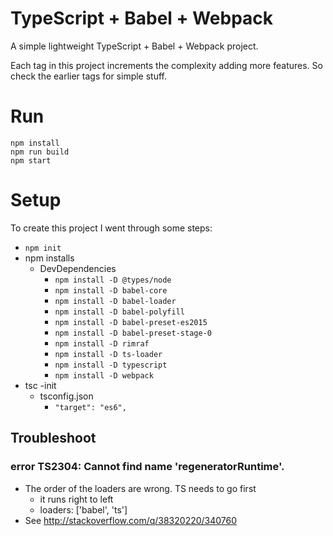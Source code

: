# TypeScript + Babel + Webpack

A simple lightweight TypeScript + Babel + Webpack project.

Each tag in this project increments the complexity adding more features. So check the earlier tags for simple stuff.

# Run

```
npm install
npm run build
npm start
```

# Setup

To create this project I went through some steps:

- `npm init`
- npm installs
  - DevDependencies
    - `npm install -D @types/node`
    - `npm install -D babel-core`
    - `npm install -D babel-loader`
    - `npm install -D babel-polyfill`
    - `npm install -D babel-preset-es2015`
    - `npm install -D babel-preset-stage-0`
    - `npm install -D rimraf`
    - `npm install -D ts-loader`
    - `npm install -D typescript`
    - `npm install -D webpack`
- tsc -init
  - tsconfig.json
    - `"target": "es6",`

## Troubleshoot

### error TS2304: Cannot find name 'regeneratorRuntime'.

- The order of the loaders are wrong. TS needs to go first
  - it runs right to left
  - loaders: ['babel', 'ts']
- See http://stackoverflow.com/q/38320220/340760
